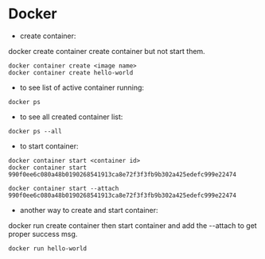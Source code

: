 # Docker

- create container:

docker create container create container but not start them.

```
docker container create <image name>
docker container create hello-world
```

- to see list of active container running:

```
docker ps
```

- to see all created container list:

```
docker ps --all
```

- to start container:

```
docker container start <container id>
docker container start 990f0ee6c080a48b0190268541913ca8e72f3f3fb9b302a425edefc999e22474

docker container start --attach 990f0ee6c080a48b0190268541913ca8e72f3f3fb9b302a425edefc999e22474
```

- another way to create and start container:

docker run create container then start container and add the --attach to get proper success msg.

```
docker run hello-world
```
